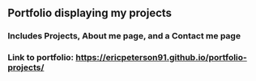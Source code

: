 ## Portfolio displaying my projects

### Includes Projects, About me page, and a Contact me page

### Link to portfolio: https://ericpeterson91.github.io/portfolio-projects/
